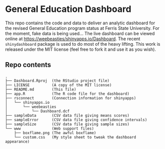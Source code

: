 # General Education Dashboard

This repo contains the code and data to deliver an analytic dashboard for the revised General Education program status at Ferris State University. For the moment, fake data is being used... The live dashboard can be viewed online at [https://weebeasties/shinyapps.io/Dashboard](https://weebeasties/shinyapps.io/Dashboard). The recent <code>shinydashboard</code> package is used to do most of the heavy lifting. This work is released under the MIT license (feel free to fork it and use it as you wish).

## Repo contents

```
.
├── Dashboard.Rproj  (the RStudio project file)  
├── LICENSE          (A copy of the MIT license)  
├── README.md        (This file)  
├── app.R            (The R code file for the dashboard)  
├── rsconnect        (Connection information for shinyapps)  
│   └── shinyapps.io  
│       └── weebeasties  
│           └── Dashboard.dcf  
├── sampleData       (CSV data file giving means scores)  
├── sampleError      (CSV data file giving confidence intervals) 
├── sampleSize       (CSV data file giving sample sizes)  
└── www              (Web support files)  
    ├── boxflame.png (The awful boxflame)  
    └── custom.css   (My style sheet to tweak the dashboard appearance)
```

